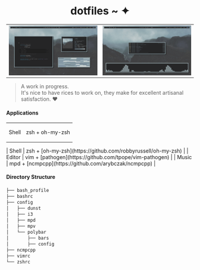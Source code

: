 <h1 align="center">dotfiles ~ ✦</h1>

<table>
	<tbody>
		<tr>
			<td>
				<img src="screencaps/fakebusy.png" alt="Fakebusy screenshot" width="100%">
			</td>
            <td>
                <img src="screencaps/music.png" alt="ncmpcpp+cava screenshot" width="100%">
            </td>
        </tr>
    </tbody>
</table>

> A work in progress.  
> It's nice to have rices to work on, they make for excellent artisanal satisfaction. ❤

#### Applications

<table>
	<tbody>
		<tr>
			<td>
				<p>Shell</p>
			</td>
            <td>
                <p>zsh + oh-my-zsh</p>
            </td>
        </tr>
    </tbody>
</table>
| Shell | zsh + [oh-my-zsh](https://github.com/robbyrussell/oh-my-zsh) |
| Editor | vim + [pathogen](https://github.com/tpope/vim-pathogen) |
| Music | mpd + [ncmpcpp](https://github.com/arybczak/ncmpcpp) |


#### Directory Structure

```\.
├── bash_profile  
├── bashrc  
├── config  
│   ├── dunst  
│   ├── i3  
│   ├── mpd  
│   ├── mpv  
│   └── polybar  
│       ├── bars  
│       ├── config  
├── ncmpcpp  
├── vimrc  
└── zshrc  
```
